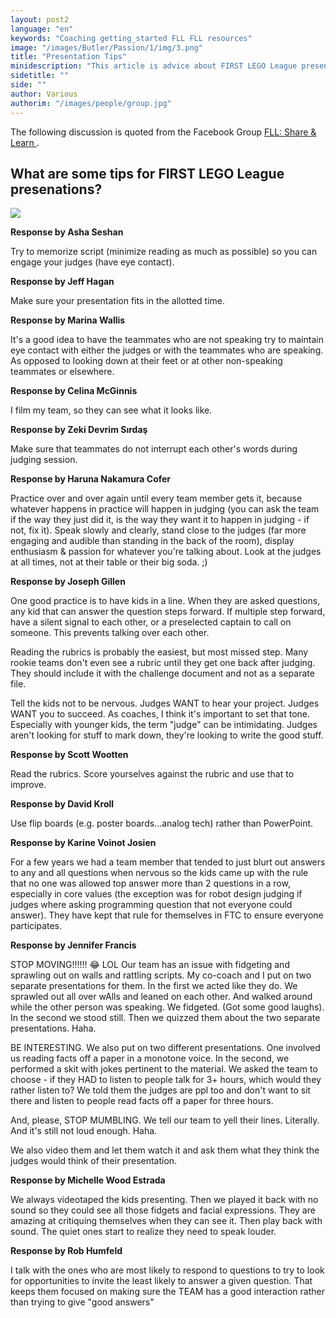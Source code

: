 ```yaml
---
layout: post2
language: "en"
keywords: "Coaching getting_started FLL FLL resources"
image: "/images/Butler/Passion/1/img/3.png"
title: "Presentation Tips"
minidescription: "This article is advice about FIRST LEGO League presentations."
sidetitle: ""
side: ""
author: Various
authorim: "/images/people/group.jpg"
---
```

The following discussion is quoted from the Facebook Group <a href="https://www.facebook.com/groups/FLLShareandLearn/">FLL: Share & Learn </a>.

## What are some tips for FIRST LEGO League presenations?

<img src="/images/coachcorner/PresentationTips.jpg" style="max-width: 100%" />


**Response by Asha Seshan**

Try to memorize script (minimize reading as much as possible) so you can engage your judges (have eye contact).

**Response by Jeff Hagan**

Make sure your presentation fits in the allotted time.

**Response by Marina Wallis**

It's a good idea to have the teammates who are not speaking try to maintain eye contact with either the judges or with the teammates who are speaking. As opposed to looking down at their feet or at other non-speaking teammates or elsewhere.

**Response by Celina McGinnis**

I film my team, so they can see what it looks like.

**Response by Zeki Devrim Sırdaş**

Make sure that teammates do not interrupt each other's words during judging session.

**Response by Haruna Nakamura Cofer**

Practice over and over again until every team member gets it, because whatever happens in practice will happen in judging (you can ask the team if the way they just did it, is the way they want it to happen in judging - if not, fix it). Speak slowly and clearly, stand close to the judges (far more engaging and audible than standing in the back of the room), display enthusiasm & passion for whatever you're talking about. Look at the judges at all times, not at their table or their big soda.  ;)

**Response by Joseph Gillen**

One good practice is to have kids in a line. When they are asked questions, any kid that can answer the question steps forward. If multiple step forward, have a silent signal to each other, or a preselected captain to call on someone. This prevents talking over each other.

Reading the rubrics is probably the easiest, but most missed step. Many rookie teams don't even see a rubric until they get one back after judging. They should include it with the challenge document and not as a separate file.

Tell the kids not to be nervous. Judges WANT to hear your project. Judges WANT you to succeed. As coaches, I think it's important to set that tone. Especially with younger kids, the term "judge" can be intimidating. Judges aren't looking for stuff to mark down, they're looking to write the good stuff.

**Response by Scott Wootten**

Read the rubrics. Score yourselves against the rubric and use that to improve.

**Response by David Kroll**

Use flip boards (e.g. poster boards...analog tech) rather than PowerPoint.

**Response by Karine Voinot Josien**

For a few years we had a team member that tended to just blurt out answers to any and all questions when nervous so the kids came up with the rule that no one was allowed top answer more than 2 questions in a row, especially in core values (the exception was for robot design judging if judges where asking programming question that not everyone could answer). They have kept that rule for themselves in FTC to ensure everyone participates.

**Response by Jennifer Francis**

STOP MOVING!!!!!! 😂 LOL
Our team has an issue with fidgeting and sprawling out on walls and rattling scripts.
My co-coach and I put on two separate presentations for them. In the first we acted like they do. We sprawled out all over wAlls and leaned on each other. And walked around while the other person was speaking. We fidgeted. (Got some good laughs). In the second we stood still. Then we quizzed them about the two separate presentations. Haha.

BE INTERESTING. We also put on two different presentations. One involved us reading facts off a paper in a monotone voice. In the second, we performed a skit with jokes pertinent to the material. We asked the team to choose - if they HAD to listen to people talk for 3+ hours, which would they rather listen to? We told them the judges are ppl too and don't want to sit there and listen to people read facts off a paper for three hours.

And, please, STOP MUMBLING. We tell our team to yell their lines. Literally. And it's still not loud enough. Haha.

We also video them and let them watch it and ask them what they think the judges would think of their presentation.

**Response by Michelle Wood Estrada**

We always videotaped the kids presenting. Then we played it back with no sound so they could see all those fidgets and facial expressions. They are amazing at critiquing themselves when they can see it. Then play back with sound. The quiet ones start to realize they need to speak louder.

**Response by Rob Humfeld**

I talk with the ones who are most likely to respond to questions to try to look for opportunities to invite the least likely to answer a given question. That keeps them focused on making sure the TEAM has a good interaction rather than trying to give "good answers"
